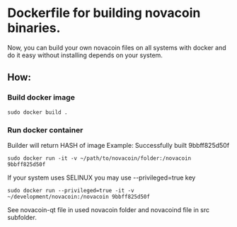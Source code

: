 # Dockerfile for building novacoin binaries.

Now, you can build your own novacoin files on all systems with docker and do it easy without installing depends on your system.

## How:

### Build docker image

```
sudo docker build .
```

### Run docker container

Builder will return HASH of image
Example:
Successfully built 9bbff825d50f

```
sudo docker run -it -v ~/path/to/novacoin/folder:/novacoin 9bbff825d50f
```

If your system uses SELINUX you may use --privileged=true key

```
sudo docker run --privileged=true -it -v ~/development/novacoin:/novacoin 9bbff825d50f
```

See novacoin-qt file in used novacoin folder and novacoind file in src subfolder.